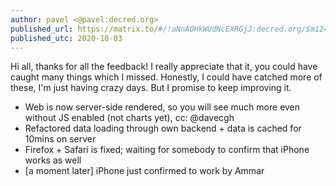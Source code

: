 ```yaml
---
author: pavel <@pavel:decred.org>
published_url: https://matrix.to/#/!aNnAOHkWUdNcEXRGjJ:decred.org/$m124RgZcsd_4yv9ieRGhPeEzaEHyqo6wroCI7ER1KfE
published_utc: 2020-10-03
---
```


Hi all, thanks for all the feedback! I really appreciate that it, you could have caught many things which I missed. Honestly, I could have catched more of these, I'm just having crazy days. But I promise to keep improving it.

- Web is now server-side rendered, so you will see much more even without JS enabled (not charts yet), cc: @davecgh
- Refactored data loading through own backend + data is cached for 10mins on server
- Firefox + Safari is fixed; waiting for somebody to confirm that iPhone works as well
- \[a moment later\] iPhone just confirmed to work by Ammar

